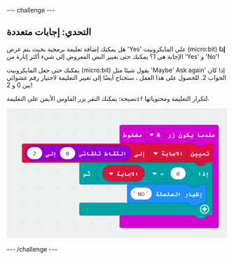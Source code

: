 --- challenge ---

## التحدي: إجابات متعددة

هل يمكنك إضافة تعليمة برمجية بحيث يتم عرض 'Yes' على المايكروبيت (micro:bit) **إذا** الإجابة هي 1؟ يمكنك حتى تغيير النص المعروض إلى شيء أكثر إثارة من 'Yes' و 'No'!

يمكنك حتى جعل المايكروبيت (micro:bit) يقول شيئا مثل 'Maybe' Ask again' إذا كان الجواب 2. للحصول على هذا العمل ، ستحتاج أيضًا إلى تغيير التعليمة لاختيار رقم عشوائي بين 0 و 2!

نصيحة: يمكنك النقر بزر الماوس الأيمن على التعليمة`if` لتكرار التعليمة ومحتوياتها.

![لقطة الشاشة](images/fortune-random-2.png)

--- /challenge ---